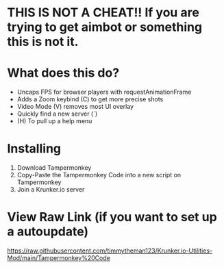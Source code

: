 # THIS IS NOT A CHEAT!!  If you are trying to get aimbot or something this is not it.

# What does this do?
* Uncaps FPS for browser players with requestAnimationFrame
* Adds a Zoom keybind (C) to get more precise shots
* Video Mode (V) removes most UI overlay
* Quickly find a new server (`)
* (H) To pull up a help menu 

# Installing
1. Download Tampermonkey
2. Copy-Paste the Tampermonkey Code into a new script on Tampermonkey
3. Join a Krunker.io server

# View Raw Link (if you want to set up a autoupdate)
https://raw.githubusercontent.com/timmytheman123/Krunker.io-Utilities-Mod/main/Tampermonkey%20Code
